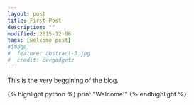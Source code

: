 ```yaml
---
layout: post
title: First Post
description: ""
modified: 2015-12-06
tags: [welcome post]
#image:
#  feature: abstract-3.jpg
#  credit: dargadgetz
---
```


This is the very beggining of the blog.

{% highlight python %}
print "Welcome!"
{% endhighlight %}


